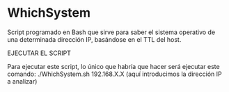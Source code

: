 # WhichSystem

Script programado en Bash que sirve para saber el sistema operativo de una determinada dirección IP, basándose en el TTL del host.

EJECUTAR EL SCRIPT

Para ejecutar este script, lo único que habría que hacer será ejecutar este comando: ./WhichSystem.sh 192.168.X.X (aquí introducimos la dirección IP a analizar)
